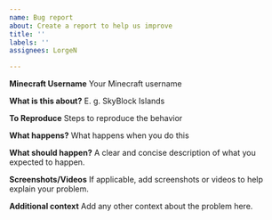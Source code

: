```yaml
---
name: Bug report
about: Create a report to help us improve
title: ''
labels: ''
assignees: LorgeN

---
```


**Minecraft Username**
Your Minecraft username

**What is this about?**
E. g. SkyBlock Islands

**To Reproduce**
Steps to reproduce the behavior

**What happens?**
What happens when you do this

**What should happen?**
A clear and concise description of what you expected to happen.

**Screenshots/Videos**
If applicable, add screenshots or videos to help explain your problem.

**Additional context**
Add any other context about the problem here.
